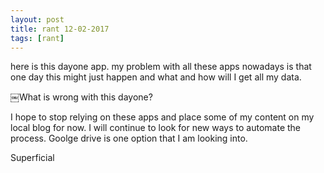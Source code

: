 ```yaml
---
layout: post
title: rant 12-02-2017
tags: [rant]
---
```


here is this dayone app. my problem with all these apps nowadays is that one day this might just happen and what and how will I get all my data. 

￼What is wrong with this dayone?

I hope to stop relying on these apps and place some of my content on my local blog for now. I will continue to look for new ways to automate the process.  Goolge drive is one option that I am looking into.

Superficial